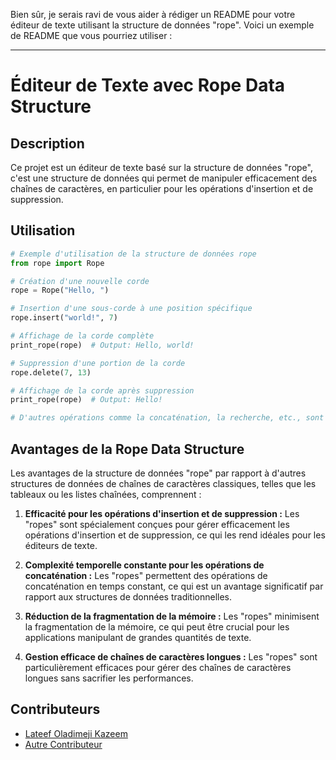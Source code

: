 Bien sûr, je serais ravi de vous aider à rédiger un README pour votre éditeur de texte utilisant la structure de données "rope". Voici un exemple de README que vous pourriez utiliser :

---

# Éditeur de Texte avec Rope Data Structure

## Description

Ce projet est un éditeur de texte basé sur la structure de données "rope", c'est une structure de données qui permet de manipuler efficacement des chaînes de caractères, en particulier pour les opérations d'insertion et de suppression.

## Utilisation

```python
# Exemple d'utilisation de la structure de données rope
from rope import Rope

# Création d'une nouvelle corde
rope = Rope("Hello, ")

# Insertion d'une sous-corde à une position spécifique
rope.insert("world!", 7)

# Affichage de la corde complète
print_rope(rope)  # Output: Hello, world!

# Suppression d'une portion de la corde
rope.delete(7, 13)

# Affichage de la corde après suppression
print_rope(rope)  # Output: Hello!

# D'autres opérations comme la concaténation, la recherche, etc., sont également possibles
```

## Avantages de la Rope Data Structure

Les avantages de la structure de données "rope" par rapport à d'autres structures de données de chaînes de caractères classiques, telles que les tableaux ou les listes chaînées, comprennent :

1. **Efficacité pour les opérations d'insertion et de suppression :** Les "ropes" sont spécialement conçues pour gérer efficacement les opérations d'insertion et de suppression, ce qui les rend idéales pour les éditeurs de texte.

2. **Complexité temporelle constante pour les opérations de concaténation :** Les "ropes" permettent des opérations de concaténation en temps constant, ce qui est un avantage significatif par rapport aux structures de données traditionnelles.

3. **Réduction de la fragmentation de la mémoire :** Les "ropes" minimisent la fragmentation de la mémoire, ce qui peut être crucial pour les applications manipulant de grandes quantités de texte.

4. **Gestion efficace de chaînes de caractères longues :** Les "ropes" sont particulièrement efficaces pour gérer des chaînes de caractères longues sans sacrifier les performances.

## Contributeurs

- [Lateef Oladimeji Kazeem](https://github.com/votre-utilisateur)
- [Autre Contributeur](https://github.com/autre-contributeur)

